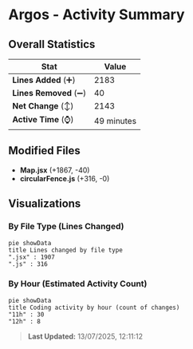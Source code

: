 # Argos - Activity Summary 

## Overall Statistics

| Stat                   | Value                                                             |
| ---------------------- | ----------------------------------------------------------------- |
| **Lines Added** (➕)   | 2183                                          |
| **Lines Removed** (➖) | 40                                        |
| **Net Change** (↕)    | 2143                |
| **Active Time** (⌚)   | 49 minutes |


## Modified Files
- **Map.jsx** (+1867, -40)
- **circularFence.js** (+316, -0)

## Visualizations

### By File Type (Lines Changed)

```mermaid
pie showData
title Lines changed by file type
".jsx" : 1907
".js" : 316
```

### By Hour (Estimated Activity Count)

```mermaid
pie showData
title Coding activity by hour (count of changes)
"11h" : 30
"12h" : 8
```


> **Last Updated:** 13/07/2025, 12:11:12